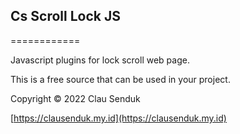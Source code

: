 ## Cs Scroll Lock JS
============

Javascript plugins for lock scroll web page.

This is a free source that can be used in your project.

Copyright © 2022 Clau Senduk

[https://clausenduk.my.id](https://clausenduk.my.id)
